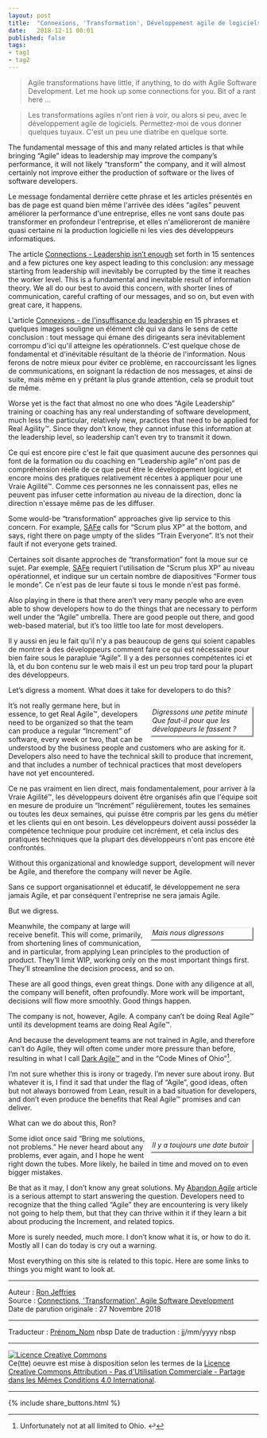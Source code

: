 ```yaml
---
layout: post
title:  "Connexions, 'Transformation', Développement agile de logiciels"
date:   2018-12-11 00:01
published: false
tags:
- tag1
- tag2
---
```




> Agile transformations have little, if anything, to do with Agile Software Development. Let me hook up some connections for you. Bit of a rant here …

> Les transformations agiles n'ont rien à voir, ou alors si peu, avec le développement agile de logiciels. Permettez-moi de vous donner quelques tuyaux. C'est un peu une diatribe en quelque sorte.

The fundamental message of this and many related articles is that while bringing “Agile” ideas to leadership may improve the company’s performance, it will not likely “transform” the company, and it will almost certainly not improve either the production of software or the lives of software developers.

Le message fondamental derrière cette phrase et les articles présentés en bas de page est quand bien même l'arrivée des idées “agiles” peuvent améliorer la performance d'une entreprise, elles ne vont sans doute pas transformer en profondeur l'entreprise, et elles n'amélioreront de manière quasi certaine ni la production logicielle ni les vies des développeurs informatiques.

The article [Connections - Leadership isn’t enough](https://ronjeffries.com/articles/018-01ff/people-twitter/) set forth in 15 sentences and a few pictures one key aspect leading to this conclusion: any message starting from leadership will inevitably be corrupted by the time it reaches the worker level. This is a fundamental and inevitable result of information theory. We all do our best to avoid this concern, with shorter lines of communication, careful crafting of our messages, and so on, but even with great care, it happens.

L'article [Connexions - de l'insuffisance du leadership](http://www.les-traducteurs-agiles.org/2018/12/02/connexions-de-l-insuffisance-du-leadership.html) en 15 phrases et quelques images souligne un élément clé qui va dans le sens de cette conclusion : tout message qui émane des dirigeants sera inévitablement corrompu d'ici qu'il atteigne les opérationnels. C'est quelque chose de fondamental et d'inévitable résultant de la théorie de l'information. Nous ferons de notre mieux pour éviter ce problème, en raccourcissant les lignes de communications, en soignant la rédaction de nos messages, et ainsi de suite, mais même en y prêtant la plus grande attention, cela se produit tout de même.

Worse yet is the fact that almost no one who does “Agile Leadership” training or coaching has any real understanding of software development, much less the particular, relatively new, practices that need to be applied for Real Agility™. Since they don’t know, they cannot infuse this information at the leadership level, so leadership can’t even try to transmit it down.

Ce qui est encore pire c'est le fait que quasiment aucune des personnes qui font de la formation ou du coaching en “Leadership agile” n'ont pas de compréhension réelle de ce que peut être le développement logiciel, et encore moins des pratiques relativement récentes à appliquer pour une Vraie Agilité™. Comme ces personnes ne les connaissent pas, elles ne peuvent pas infuser cette information au niveau de la direction, donc la direction n'essaye même pas de les diffuser.

Some would-be “transformation” approaches give lip service to this concern. For example, [SAFe](https://ronjeffries.com/articles/018-01ff/connections-transformation/categories/safe/) calls for “Scrum plus XP” at the bottom, and says, right there on page umpty of the slides “Train Everyone”. It’s not their fault if not everyone gets trained.

Certaines soit disante approches de “transformation” font la moue sur ce sujet. Par exemple, [SAFe](https://ronjeffries.com/categories/safe/) requiert l'utilisation de “Scrum plus XP” au niveau opérationnel, et indique sur un certain nombre de diapositives “Former tous le monde”. Ce n'est pas de leur faute si tous le monde n'est pas formé.

Also playing in there is that there aren’t very many people who are even able to show developers how to do the things that are necessary to perform well under the “Agile” umbrella. There are good people out there, and good web-based material, but it’s too little too late for most developers.

Il y aussi en jeu le fait qu'il n'y a pas beaucoup de gens qui soient capables de montrer à des développeurs comment faire ce qui est nécessaire pour bien faire sous le parapluie “Agile”. Il y a des personnes compétentes ici et là, et du bon contenu sur le web mais il est un peu trop tard pour la plupart des développeurs.

Let’s digress a moment.
What does it take for developers to do this?

<div align="right" style="float:right; margin:10px; padding-bottom:5px; font-style: italic; width:40%; text-align:left; border-style:outset" >Digressons une petite minute <br/> Que faut-il pour que les développeurs le fassent ? </div>

It’s not really germane here, but in essence, to get Real Agile™, developers need to be organized so that the team can produce a regular “Increment” of software, every week or two, that can be understood by the business people and customers who are asking for it. Developers also need to have the technical skill to produce that increment, and that includes a number of technical practices that most developers have not yet encountered.

Ce ne pas vraiment en lien direct, mais fondamentalement, pour arriver à la Vraie Agilité™, les développeurs doivent être organisés afin que l'équipe soit en mesure de produire un “Incrément” régulièrement, toutes les semaines ou toutes les deux semaines, qui puisse être compris par les gens du métier et les clients qui en ont besoin. Les développeurs doivent aussi posséder la compétence technique pour produire cet incrément, et cela inclus des pratiques techniques que la plupart des développeurs n'ont pas encore été confrontés.

Without this organizational and knowledge support, development will never be Agile, and therefore the company will never be Agile.

Sans ce support organisationnel et éducatif, le développement ne sera jamais Agile, et par conséquent l'entreprise ne sera jamais Agile.

But we digress.

<div align="right" style="float:right; margin:10px; padding-bottom:5px; font-style: italic; width:40%; text-align:left; border-style:outset" >Mais nous digressons</div>

Meanwhile, the company at large will receive benefit. This will come, primarily, from shortening lines of communication, and in particular, from applying Lean principles to the production of product. They’ll limit WIP, working only on the most important things first. They’ll streamline the decision process, and so on.



These are all good things, even great things. Done with any diligence at all, the company will benefit, often profoundly. More work will be important, decisions will flow more smoothly. Good things happen.



The company is not, however, Agile. A company can’t be doing Real Agile™ until its development teams are doing Real Agile™.



And because the development teams are not trained in Agile, and therefore can’t do Agile, they will often come under more pressure than before, resulting in what I call [Dark Agile™](https://ronjeffries.com/categories/dark-scrum) and in the “Code Mines of Ohio”[^1].



I’m not sure whether this is irony or tragedy. I’m never sure about irony. But whatever it is, I find it sad that under the flag of “Agile”, good ideas, often but not always borrowed from Lean, result in a bad situation for developers, and don’t even produce the benefits that Real Agile™ promises and can deliver.



What can we do about this, Ron?

<div align="right" style="float:right; margin:10px; padding-bottom:5px; font-style: italic; width:40%; text-align:left; border-style:outset" >Il y a toujours une date butoir</div>

Some idiot once said “Bring me solutions, not problems.” He never heard about any problems, ever again, and I hope he went right down the tubes. More likely, he bailed in time and moved on to even bigger mistakes.



Be that as it may, I don’t know any great solutions. My [Abandon Agile](https://ronjeffries.com/articles/018-01ff/abandon-1/) article is a serious attempt to start answering the question. Developers need to recognize that the thing called “Agile” they are encountering is very likely not going to help them, but that they can thrive within it if they learn a bit about producing the Increment, and related topics.



More is surely needed, much more. I don’t know what it is, or how to do it. Mostly all I can do today is cry out a warning.



Most everything on this site is related to this topic. Here are some links to things you might want to look at.


[^1]: Unfortunately not at all limited to Ohio. ↩

---
Auteur : [Ron Jeffries](url_bio)  
Source : [Connections, 'Transformation', Agile Software Development](https://ronjeffries.com/articles/018-01ff/connections-transformation/)  
Date de parution originale : 27 Novembre 2018  

---
Traducteur : [Prénom_Nom](url_bio)  nbsp
Date de traduction : jj/mm/yyyy  nbsp

---

<a rel="license" href="http://creativecommons.org/licenses/by-nc-sa/4.0/"><img alt="Licence Creative Commons" style="border-width:0" src="http://i.creativecommons.org/l/by-nc-sa/4.0/88x31.png" /></a><br />Ce(tte) oeuvre est mise à disposition selon les termes de la <a rel="license" href="http://creativecommons.org/licenses/by-nc-sa/4.0/">Licence Creative Commons Attribution - Pas d'Utilisation Commerciale - Partage dans les Mêmes Conditions 4.0 International</a>.

---

{% include share_buttons.html %}
